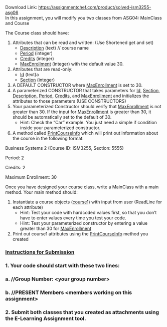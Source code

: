 Download Link: https://assignmentchef.com/product/solved-ism3255-asg06
<br>
In this assignment, you will modify you two classes from ASG04: MainClass and Course

The Course class should have:

<ol>

 <li>Attributes that can be read and written: (Use Shortened get and set)

  <ul>

   <li><u>Description</u> (text) // course name</li>

   <li><u>Period</u> (integer)</li>

   <li><u>Credits</u> (integer)</li>

   <li><u>MaxEnrollment</u> (integer) with the default value 30.</li>

  </ul></li>

 <li>Attributes that are read-only:

  <ul>

   <li><u>Id</u> (text)a</li>

   <li><u>Section</u> (integer)</li>

  </ul></li>

 <li>A DEFAULT CONSTRUCTOR where <u>MaxEnrollment</u> is set to 30.</li>

 <li>A parameterized CONSTRUCTOR that takes parameters for <u>Id</u>, <u>Section</u>, <u>Description</u>, <u>Period</u>, <u>Credits</u>, and <u>MaxEnrollment</u> and initializes the attributes to those parameters (USE CONSTRUCTORS)</li>

 <li>Your parameterized Constructor should verify that <u>MaxEnrollment</u> is not greater than 30. If the input for <u>MaxEnrollment</u> is greater than 30, it should be automatically set to the default of 30.

  <ul>

   <li>Hint: Check the “Car” example. You just need a simple if condition inside your parameterized constructor.</li>

  </ul></li>

 <li>A method called <u>PrintCourseInfo</u> which will print out information about the course in the following format:</li>

</ol>

Business Systems 2 (Course ID: ISM3255, Section: 5555)

Period: 2

Credits: 2

Maximum Enrollment: 30

Once you have designed your course class, write a MainClass with a main method. Your main method should:

<ol>

 <li>Instantiate a course objects (<u>course1)</u> with input from user (ReadLine for each attribute)

  <ul>

   <li>Hint: Test your code with hardcoded values first, so that you don’t have to enter values every time you test your code.</li>

   <li>Hint: Test your parameterized constructor by entering a value greater than 30 for <u>MaxEnrollment</u></li>

  </ul></li>

 <li>Print out course1 attributes using the <u>PrintCourseInfo</u> method you created</li>

</ol>

<h3><u>Instructions for Submission</u></h3>

<h3><u> </u></h3>

<h3>1.      Your code should start with these two lines:</h3>

<h3>a.       //Group Number: &lt;your group number&gt;</h3>

<h3>b.      //PRESENT Members &lt;members working on this assignment&gt;</h3>

<h3>2.      Submit both classes that you created as attachments using the E-Learning Assignment tool.</h3>


